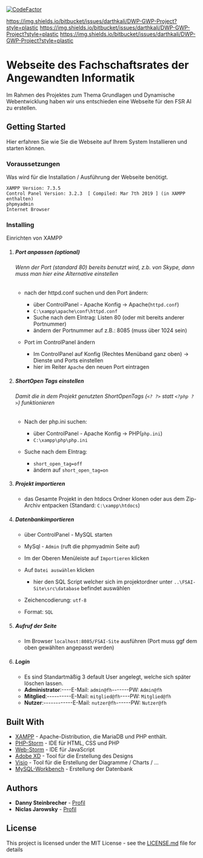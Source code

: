 [![CodeFactor](https://www.codefactor.io/repository/github/darthkali/dwp-gwp-project/badge/master?s=17405f65133fc8d0a0ea804b4fb6c4fac532809e)](https://www.codefactor.io/repository/github/darthkali/dwp-gwp-project/overview/master)

https://img.shields.io/bitbucket/issues/darthkali/DWP-GWP-Project?style=plastic
https://img.shields.io/bitbucket/issues/darthkali/DWP-GWP-Project?style=plastic
https://img.shields.io/bitbucket/issues/darthkali/DWP-GWP-Project?style=plastic

# Webseite des Fachschaftsrates der Angewandten Informatik
Im Rahmen des Projektes zum Thema Grundlagen und Dynamische Webentwicklung haben wir uns entschieden eine Webseite für den FSR AI zu erstellen.

## Getting Started

Hier erfahren Sie wie Sie die Webseite auf Ihrem System Installieren und starten können.

### Voraussetzungen

Was wird für die Installation / Ausführung der Webseite benötigt.

```
XAMPP Version: 7.3.5
Control Panel Version: 3.2.3  [ Compiled: Mar 7th 2019 ] (in XAMPP enthalten)
phpmyadmin
Internet Browser
```

### Installing

Einrichten von XAMPP

1. ##### Port anpassen (optional)

   ###### Wenn der Port (standard 80) bereits benutzt wird, z.b. von Skype, dann muss man hier eine Alternative einstellen

    * nach der httpd.conf suchen und den Port ändern:
        * über ControlPanel - Apache Konfig -> Apache(`httpd.conf`)
        * `C:\xampp\apache\conf\httpd.conf`
        * Suche nach dem EIntrag: Listen 80 (oder mit bereits anderer Portnummer)
        * ändern der Portnummer auf z.B.: 8085 (muss über 1024 sein)

    * Port im ControlPanel ändern
        * Im ControlPanel auf Konfig (Rechtes Menüband ganz oben) -> Dienste und Ports einstellen
        * hier im Reiter `Apache` den neuen Port eintragen

2. ##### ShortOpen Tags einstellen
   ###### Damit die in dem Projekt genutzten ShortOpenTags (`<? ?>` statt `<?php ?>`) funktionieren
   
    * Nach der php.ini suchen:
        * über ControlPanel - Apache Konfig -> PHP(`php.ini`)
        * `C:\xampp\php\php.ini`
    
    * Suche nach dem EIntrag: 
        * `short_open_tag=off`
        * ändern auf `short_open_tag=on`

3. ##### Projekt importieren
    * das Gesamte Projekt in den htdocs Ordner klonen oder aus dem Zip-Archiv entpacken (Standard: `C:\xampp\htdocs`)

4. ##### Datenbankimportieren
    * über ControlPanel - MySQL starten
    * MySql - `Admin` (ruft die phpmyadmin Seite auf)
    * Im der Oberen Menüleiste auf `Importieren` klicken
    * Auf `Datei auswählen` klicken
           
        * hier den SQL Script welcher sich im projektordner unter `..\FSAI-Site\src\database` befindet auswählen
    
    * Zeichencodierung: `utf-8`
    * Format: `SQL`

5. ##### Aufruf der Seite
    * Im Browser `localhost:8085/FSAI-Site` ausführen (Port muss ggf dem oben gewählten angepasst werden)

6. ##### Login
    * Es sind Standartmäßig 3 default User angelegt, welche sich später löschen lassen.
    * **Administrator**:----E-Mail: `admin@fh`-------PW: `Admin@fh`
    * **Mitglied**:----------E-Mail: `mitglied@fh`----PW: `Mitglied@fh`
    * **Nutzer**:------------E-Mail: `nutzer@fh`------PW: `Nutzer@fh`

## Built With

* [XAMPP](https://www.apachefriends.org/de/index.html) - Apache-Distribution, die MariaDB und PHP enthält.
* [PHP-Storm](https://www.jetbrains.com/phpstorm/) - IDE für HTML, CSS und PHP
* [Web-Storm](https://www.jetbrains.com/webstorm/) - IDE für JavaScript
* [Adobe XD](https://www.adobe.com/de/products/xd.html) - Tool für die Erstellung des Designs
* [Visio](https://products.office.com/de-de/visio) - Tool für die Erstellung der Diagramme / Charts / ...
* [MySQL-Workbench](https://www.mysql.com/de/products/workbench/) - Erstellung der Datenbank

## Authors

* **Danny Steinbrecher** - [Profil](https://github.com/darthkali)
* **Niclas Jarowsky** - [Profil](https://github.com/TotalFlash)

## License

This project is licensed under the MIT License - see the [LICENSE.md](LICENSE.md) file for details
